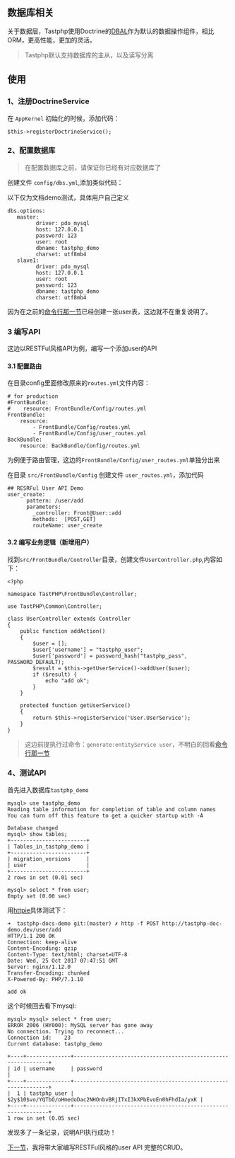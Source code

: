 ## 数据库相关

关于数据层，Tastphp使用Doctrine的[DBAL](http://www.doctrine-project.org/projects/dbal.html)作为默认的数据操作组件，相比ORM，更高性能，更加的灵活。

> Tastphp默认支持数据库的主从，以及读写分离

## 使用

### 1、注册DoctrineService

在 `AppKernel` 初始化的时候，添加代码：

```
$this->registerDoctrineService();
```

### 2、配置数据库

> 在配置数据库之前，请保证你已经有对应数据库了

创建文件 `config/dbs.yml`,添加类似代码：

以下仅为文档demo测试，具体用户自己定义

```
dbs.options:
   master:
         driver: pdo_mysql
         host: 127.0.0.1
         password: 123
         user: root
         dbname: tastphp_demo
         charset: utf8mb4
   slave1:
         driver: pdo_mysql
         host: 127.0.0.1
         user: root
         password: 123
         dbname: tastphp_demo
         charset: utf8mb4
```

因为在之前的[命令行那一节](https://github.com/tastphp/tastphp-docs/blob/master/zh/qi-ta-zu-jian/ming-ling-xing.md)已经创建一张user表，这边就不在重复说明了。

### 3 编写API

这边以RESTFul风格API为例，编写一个添加user的API

####  3.1 配置路由

在目录config里面修改原来的`routes.yml`文件内容：

```
# for production
#FrontBundle:
#    resource: FrontBundle/Config/routes.yml
FrontBundle:
    resource:
        - FrontBundle/Config/routes.yml
        - FrontBundle/Config/user_routes.yml
BackBundle:
    resource: BackBundle/Config/routes.yml
```

为例便于路由管理，这边的`FrontBundle/Config/user_routes.yml`单独分出来


在目录 `src/FrontBundle/Config` 创建文件 `user_routes.yml`，添加代码

```
## RESRFul User API Demo
user_create:
      pattern: /user/add
      parameters:
        _controller: Front@User::add
        methods:  [POST,GET]
        routeName: user_create
```

####  3.2 编写业务逻辑（新增用户）

找到`src/FrontBundle/Controller`目录，创建文件`UserController.php`,内容如下：

```
<?php

namespace TastPHP\FrontBundle\Controller;

use TastPHP\Common\Controller;

class UserController extends Controller
{
    public function addAction()
    {
        $user = [];
        $user['username'] = "tastphp_user";
        $user['password'] = password_hash("tastphp_pass", PASSWORD_DEFAULT);
        $result = $this->getUserService()->addUser($user);
        if ($result) {
            echo "add ok";
        }
    }

    protected function getUserService()
    {
        return $this->registerService('User.UserService');
    }
}
```

> 这边前提执行过命令：`generate:entityService user`，不明白的回看[命令行那一节](https://github.com/tastphp/tastphp-docs/blob/master/zh/qi-ta-zu-jian/ming-ling-xing.md)


### 4、测试API

首先进入数据库`tastphp_demo`

```
mysql> use tastphp_demo
Reading table information for completion of table and column names
You can turn off this feature to get a quicker startup with -A

Database changed
mysql> show tables;
+------------------------+
| Tables_in_tastphp_demo |
+------------------------+
| migration_versions     |
| user                   |
+------------------------+
2 rows in set (0.01 sec)

mysql> select * from user;
Empty set (0.00 sec)

```

用[httpie](https://github.com/jakubroztocil/httpie)具体测试下：


```
➜  tastphp-docs-demo git:(master) ✗ http -f POST http://tastphp-doc-demo.dev/user/add
HTTP/1.1 200 OK
Connection: keep-alive
Content-Encoding: gzip
Content-Type: text/html; charset=UTF-8
Date: Wed, 25 Oct 2017 07:47:51 GMT
Server: nginx/1.12.0
Transfer-Encoding: chunked
X-Powered-By: PHP/7.1.10

add ok
```

这个时候回去看下mysql:

```
mysql> mysql> select * from user;
ERROR 2006 (HY000): MySQL server has gone away
No connection. Trying to reconnect...
Connection id:    23
Current database: tastphp_demo

+----+--------------+--------------------------------------------------------------+
| id | username     | password                                                     |
+----+--------------+--------------------------------------------------------------+
|  1 | tastphp_user | $2y$10$vo/YQTbO/oHmedoDac2NHOnbvBRjITxI3kXPbEvoEn0hFhdIa/yxK |
+----+--------------+--------------------------------------------------------------+
1 row in set (0.05 sec)
```

发现多了一条记录，说明API执行成功！

[下一节](https://github.com/tastphp/tastphp-docs/blob/master/zh/shu-ju-ku-xiang-guan/restful-api-crud.md)，我将带大家编写RESTFul风格的user API 完整的CRUD。
